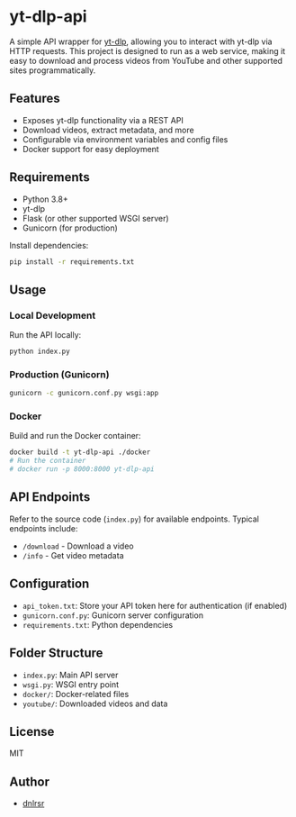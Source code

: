 # yt-dlp-api

A simple API wrapper for [yt-dlp](https://github.com/yt-dlp/yt-dlp), allowing you to interact with yt-dlp via HTTP requests. This project is designed to run as a web service, making it easy to download and process videos from YouTube and other supported sites programmatically.

## Features
- Exposes yt-dlp functionality via a REST API
- Download videos, extract metadata, and more
- Configurable via environment variables and config files
- Docker support for easy deployment

## Requirements
- Python 3.8+
- yt-dlp
- Flask (or other supported WSGI server)
- Gunicorn (for production)

Install dependencies:
```bash
pip install -r requirements.txt
```

## Usage
### Local Development
Run the API locally:
```bash
python index.py
```

### Production (Gunicorn)
```bash
gunicorn -c gunicorn.conf.py wsgi:app
```

### Docker
Build and run the Docker container:
```bash
docker build -t yt-dlp-api ./docker
# Run the container
# docker run -p 8000:8000 yt-dlp-api
```

## API Endpoints
Refer to the source code (`index.py`) for available endpoints. Typical endpoints include:
- `/download` - Download a video
- `/info` - Get video metadata

## Configuration
- `api_token.txt`: Store your API token here for authentication (if enabled)
- `gunicorn.conf.py`: Gunicorn server configuration
- `requirements.txt`: Python dependencies

## Folder Structure
- `index.py`: Main API server
- `wsgi.py`: WSGI entry point
- `docker/`: Docker-related files
- `youtube/`: Downloaded videos and data

## License
MIT

## Author
- [dnlrsr](https://github.com/dnlrsr)
